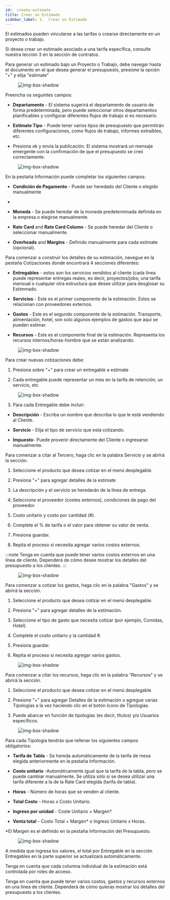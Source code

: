 ```yaml
---
id:  create-estimate
title: Crear un Estimado
sidebar_label: 1.  Crear un Estimado
---
```


El estimados pueden vincularse a las tarifas o crearse directamente en un proyecto o trabajo.

Si desea crear un estimado asociado a una tarifa específica, consulte nuestra lección 3 en la sección de contratos.

Para generar un estimado bajo un Proyecto o Trabajo, debe navegar hasta el documento en el que desea generar el presupuesto, presione la opción "+" y elija "estimate"

<figure>

![img-box-shadow](/img/university/estimates/estimates-lesson1-1.png)
<figcaption></figcaption>
</figure>

Preencha os seguintes campos:

- **Departamento** - El sistema sugerirá el departamento de usuario de forma predeterminada, pero puede seleccionar otros departamentos planificables y configurar diferentes flujos de trabajo si es necesario.

- **Estimate Tipo** - Puede tener varios tipos de presupuesto que permitirán diferentes configuraciones, como flujos de trabajo, informes extraíbles, etc.

- Presiona ok y envía la publicación. El sistema mostrará un mensaje emergente con la confirmación de que el presupuesto se creó correctamente.


<figure>

![img-box-shadow](/img/university/estimates/estimates-lesson1-2.png)
<figcaption></figcaption>
</figure>

En la pestaña Información puede completar los siguientes campos:

- **Condición de Pagamento** - Puede ser heredado del Cliente o elegido manualmente
- 
- **Moneda** - Se puede heredar de la moneda predeterminada definida en la empresa o elegirse manualmente.

- **Rate Card** and **Rate Card Column** - Se puede heredar del Cliente o seleccionar manualmente.

- **Overheads** and **Margins** - Definido manualmente para cada estimate (opcional).

Para comenzar a construir los detalles de su estimación, navegue en la pestaña Cotizaciones donde encontrará 4 secciones diferentes:

- **Entregables** - estos son los servicios vendidos al cliente (cada línea puede representar entregas reales, es decir, proyectos/jobs; una tarifa mensual o cualquier otra estructura que desee utilizar para desglosar su Estimmado.

- **Servicios** - Este es el primer componente de la estimación. Estos se relacionan con proveedores externos.

- **Gastos** - Este es el segundo componente de la estimación. Transporte, alimentación, hotel, son solo algunos ejemplos de gastos que aquí se pueden estimar.

- **Recursos** - Este es el componente final de la estimación. Representa los recursos internos/horas-hombre que se están analizando.

<figure>

![img-box-shadow](/img/university/estimates/estimates-lesson1-3.png)
<figcaption></figcaption>
</figure>

Para crear nuevas cotizaciones debe:

1. Presiona sobre "+" para crear un entregable a estimate

2. Cada entregable puede representar un mes en la tarifa de retención; un servicio, etc

<figure>

![img-box-shadow](/img/university/estimates/estimates-lesson1-4.png)
<figcaption></figcaption>
</figure>

3. Para cada Entregable debe incluir:

 - **Descripción** - Escriba un nombre que describa lo que le está vendiendo al Cliente.

- **Servicio** - Elija el tipo de servicio que está cotizando.

- **Impuesto**- Puede provenir directamente del Cliente o ingresarse manualmente.
 

Para comenzar a citar al Tercero, haga clic en la palabra Servicio y se abrirá la sección.

1. Seleccione el producto que desea cotizar en el menú desplegable.

2. Presiona "+" para agregar detalles de la estimate

3. La descripción y el servicio se heredarán de la línea de entrega.

4. Seleccione el proveedor (costes externos), condiciones de pago del proveedor.

5. Costo unitario y costo por cantidad (#).

6. Complete el % de tarifa o el valor para obtener su valor de venta.

7. Presiona guardar.

8. Repita el proceso si necesita agregar varios costos externos.

:::note
Tenga en cuenta que puede tener varios costos externos en una línea de cliente. Dependerá de cómo desee mostrar los detalles del presupuesto a los clientes.
:::

<figure>

![img-box-shadow](/img/university/estimates/estimates-lesson1-5.png)
<figcaption></figcaption>
</figure>


Para comenzar a cotizar los gastos, haga clic en la palabra "Gastos" y se abrirá la sección.

1. Seleccione el producto que desea cotizar en el menú desplegable.

2. Presiona "+" para agregar detalles de la estimación.

3. Seleccione el tipo de gasto que necesita cotizar (por ejemplo, Comidas, Hotel).

4. Complete el costo unitario y la cantidad #.

5. Presiona guardar.

6. Repita el proceso si necesita agregar varios gastos.

<figure>

![img-box-shadow](/img/university/estimates/estimates-lesson1-6.png)
<figcaption></figcaption>
</figure>

 

Para comenzar a citar los recursos, haga clic en la palabra "Recursos" y se abrirá la sección.

1. Seleccione el producto que desea cotizar en el menú desplegable.

2. Presione "+" para agregar Detalles de la estimación o agregue varias Tipologías a la vez haciendo clic en el botón Icono de Tipologías.

3. Puede abarcar en función de tipologías (es decir, títulos) y/o Usuarios específicos.


<figure>

![img-box-shadow](/img/university/estimates/estimates-lesson1-7.png)
<figcaption></figcaption>
</figure>

Para cada Tipología tendrás que rellenar los siguientes campos obligatorios:

- **Tarifa de Tabla** - Se hereda automáticamente de la tarifa de mesa elegida anteriormente en la pestaña Información.  

- **Costo unitario** -Automáticamente igual que la tarifa de la tabla, pero se puede cambiar manualmente. Se utiliza sólo si se desea utilizar una tarifa diferente a la de la Rate Card elegida (tarifa de tabla).

- **Horas** - Número de horas que se venden al cliente.

- **Total Costo** - Horas x Costo Unitario.

- **Ingreso por unidad** - Coste Unitario + Margen*.

- **Venta total** - Costo Total + Margen* o Ingreso Unitario x Horas.

 *El Margen es el definido en la pestaña Información del Presupuesto.

<figure>

![img-box-shadow](/img/university/estimates/estimates-lesson1-8.png)
<figcaption></figcaption>
</figure>

A medida que ingresa los valores, el total por Entregable en la sección Entregables en la parte superior se actualizará automáticamente.

Tenga en cuenta que cada columna individual de la estimación está controlada por roles de acceso. 

Tenga en cuenta que puede tener varios costos, gastos y recursos externos en una línea de cliente. Dependerá de cómo quieras mostrar los detalles del presupuesto a los clientes.
